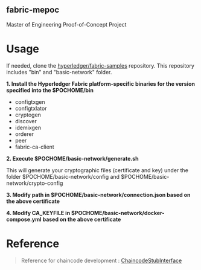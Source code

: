 ## fabric-mepoc

Master of Engineering Proof-of-Concept Project


# Usage


If needed, clone the [hyperledger/fabric-samples](https://github.com/hyperledger/fabric-samples) repository. This repository includes "bin" and "basic-network" folder. 


**1. Install the Hyperledger Fabric platform-specific binaries for the version specified into the $POCHOME/bin**
- configtxgen
- configtxlator
- cryptogen
- discover
- idemixgen
- orderer
- peer
- fabric-ca-client


**2. Execute $POCHOME/basic-network/generate.sh**


This will generate your cryptographic files (certificate and key) under the folder $POCHOME/basic-network/config and $POCHOME/basic-network/crypto-config


**3. Modify path in $POCHOME/basic-network/connection.json based on the above certificate**


**4. Modify CA_KEYFILE in $POCHOME/basic-network/docker-compose.yml based on the above certificate**


# Reference 
> Reference for chaincode development : [ChaincodeStubInterface](https://godoc.org/github.com/hyperledger/fabric-chaincode-go/shim#ChaincodeStubInterface)
